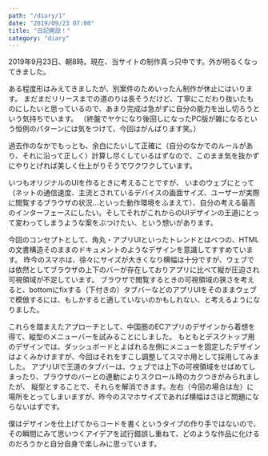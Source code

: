 ```yaml
---
path: "/diary/1"
date: "2019/09/23 07:00"
title: "日記開設！"
category: "diary"
---
```


<p>
2019年9月23日、朝8時。現在、当サイトの制作真っ只中です。外が明るくなってきました。
</p>

<p>
ある程度形はみえてきましたが、別案件のためいったん制作が休止にはいります。
まだまだリリースまでの道のりは長そうだけど、丁寧にこだわり抜いたものにしたいと思っているので、あまり完成は急がずに自分の能力を出し切ろうという気持ちでいます。
（終盤でヤケになり後回しになったPC版が雑になるという恒例のパターンには気をつけて、今回はがんばります笑。）
</p>

<p>
過去作のなかでもっとも、余白にたいして正確に（自分のなかでのルールがあり、それに沿って正しく）計算し尽くしているはずなので、このまま気を抜かずにやりとげれば美しく仕上がりそうでワクワクしています。
</p>

<p>
いつもオリジナルのUIを作るときに考えることですが、
いまのウェブにとって（ネットの通信速度、主流とされているデバイスの画面サイズ、ユーザーが実際に閲覧するブラウザの状況...といった動作環境をふまえて）、自分の考える最高のインターフェースにしたい。そしてそれがこれからのUIデザインの王道にとって変わってしまうような案をぶつけたい、という想いがあります。
</p>

<p>
今回のコンセプトとして、角丸・アプリUIといったトレンドとはべつの、HTMLの文書構造そのままのドキュメントのようなデザインを意識してすすめています。
昨今のスマホは、徐々にサイズが大きくなり横幅は十分ですが、ウェブでは依然としてブラウザの上下のバーが存在しておりアプリに比べて縦が圧迫され可視領域が不足しています。
ブラウザで閲覧するときの可視領域の狭さを考えると、bottomにfixする（下付きの）タブバーなどのアプリUIをそのままウェブで模倣するには、もしかすると適していないのかもしれない、と考えるようになりました。
</p>

<p>
これらを踏まえたアプローチとして、中国圏のECアプリのデザインから着想を得て、縦型のメニューバーを試みることにしました。
もともとデスクトップ用のデザインでは、ダッシュボードとよばれる左側にメニューを固定したデザインはよくみかけますが、今回はそれをすこし調整してスマホ用として採用してみました。
アプリUIで王道のタブバーは、ウェブでは上下の可視領域をせばめてしまったり、ブラウザのバーとの連動によりスクロール時のカクつきがみられましたが、
縦型とすることで、それらを解消できます。左右（今回の場合は左）に場所をとってしまいますが、昨今のスマホサイズであれば横幅はさほど問題にならないはずです。
</p>

<p>
僕はデザインを仕上げてからコードを書くというタイプの作り手ではないので、その瞬間にみて思いつくアイデアを試行錯誤し重ねて、どのような作品に化けるのだろうかと自分自身で楽しみに思っています。
</p>


